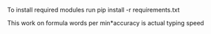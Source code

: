 To install required modules run pip install -r requirements.txt

This work on formula words per min*accuracy is actual typing speed